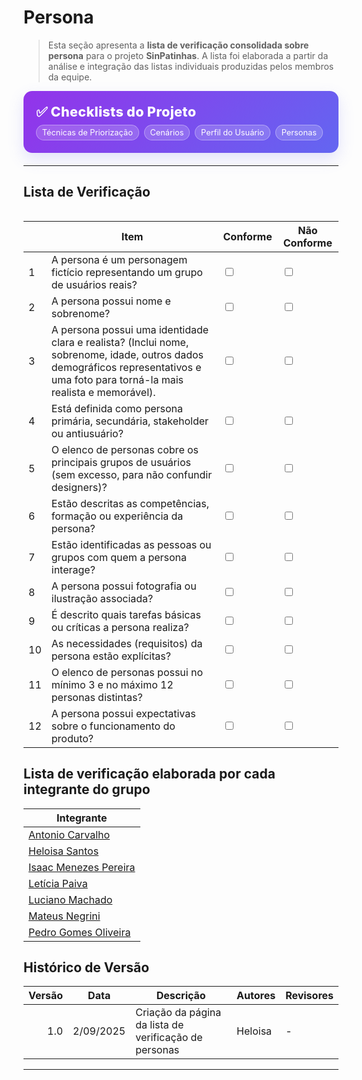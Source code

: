 # Persona

> Esta seção apresenta a **lista de verificação consolidada sobre persona** para o projeto **SinPatinhas**. A lista foi elaborada a partir da análise e integração das listas individuais produzidas pelos membros da equipe.

<div class="plan-hero">
  <div class="plan-hero__title">✅ Checklists do Projeto</div>
  <div class="plan-hero__chips">
    <a href="#/elicitacao/listas_verificacao/lista_tecnicas_priorizacao.md" class="chip">Técnicas de Priorização
    </a>
    <a href="#/elicitacao/listas_verificacao/lista_cenarios.md" class="chip">
         Cenários
    </a>
    <a href="#/elicitacao/listas_verificacao/lista_verificacao_perfil_usuario.md" class="chip">
         Perfil do Usuário
    </a>
    <a href="#/elicitacao/listas_verificacao/lista_personas.md" class="chip">
        Personas
    </a>

  </div>
</div>

---

## Lista de Verificação

<div class="plan-grid">


</div>

<table>
    <thead>
        <tr>
            <th></th>
            <th>Item</th>
            <th>Conforme</th>
            <th>Não Conforme</th>
        </tr>
    </thead>
    <tbody>
    <tr>
      <td>1</td>
      <td>A persona é um personagem fictício representando um grupo de usuários reais?</td>
      <td><input type="checkbox" name="conforme1"></td>
      <td><input type="checkbox" name="nao_conforme1"></td>
    </tr>
    <tr>
      <td>2</td>
      <td>A persona possui nome e sobrenome?</td>
      <td><input type="checkbox" name="conforme2"></td>
      <td><input type="checkbox" name="nao_conforme2"></td>
    </tr>
    <tr>
      <td>3</td>
      <td>A persona possui uma identidade clara e realista? (Inclui nome, sobrenome, idade, outros dados demográficos representativos e uma foto para torná-la mais realista e memorável).</td>
      <td><input type="checkbox" name="conforme3"></td>
      <td><input type="checkbox" name="nao_conforme3"></td>
    </tr>
    <tr>
      <td>4</td>
      <td>Está definida como persona primária, secundária, stakeholder ou antiusuário?</td>
      <td><input type="checkbox" name="conforme4"></td>
      <td><input type="checkbox" name="nao_conforme4"></td>
    </tr>
    <tr>
      <td>5</td>
      <td>O elenco de personas cobre os principais grupos de usuários (sem excesso, para não confundir designers)?</td>
      <td><input type="checkbox" name="conforme5"></td>
      <td><input type="checkbox" name="nao_conforme5"></td>
    </tr>
    <tr>
      <td>6</td>
      <td>Estão descritas as competências, formação ou experiência da persona?</td>
      <td><input type="checkbox" name="conforme6"></td>
      <td><input type="checkbox" name="nao_conforme6"></td>
    </tr>
    <tr>
      <td>7</td>
      <td>Estão identificadas as pessoas ou grupos com quem a persona interage?</td>
      <td><input type="checkbox" name="conforme7"></td>
      <td><input type="checkbox" name="nao_conforme7"></td>
    </tr>
    <tr>
      <td>8</td>
      <td>A persona possui fotografia ou ilustração associada?</td>
      <td><input type="checkbox" name="conforme8"></td>
      <td><input type="checkbox" name="nao_conforme8"></td>
    </tr>
    <tr>
      <td>9</td>
      <td>É descrito quais tarefas básicas ou críticas a persona realiza?</td>
      <td><input type="checkbox" name="conforme9"></td>
      <td><input type="checkbox" name="nao_conforme9"></td>
    </tr>
    <tr>
      <td>10</td>
      <td>As necessidades (requisitos) da persona estão explícitas?</td>
      <td><input type="checkbox" name="conforme10"></td>
      <td><input type="checkbox" name="nao_conforme10"></td>
    </tr>
    <tr>
      <td>11</td>
      <td>O elenco de personas possui no mínimo 3 e no máximo 12 personas distintas?</td>
      <td><input type="checkbox" name="conforme11"></td>
      <td><input type="checkbox" name="nao_conforme11"></td>
    </tr>
    <tr>
      <td>12</td>
      <td>A persona possui expectativas sobre o funcionamento do produto?</td>
      <td><input type="checkbox" name="conforme12"></td>
      <td><input type="checkbox" name="nao_conforme12"></td>
    </tr>
    </tbody>
</table>


## Lista de verificação elaborada por cada integrante do grupo

| Integrante |
|------------|
| [Antonio Carvalho]() |
| [Heloisa Santos](https://drive.google.com/file/d/1K0e3XNcUESht1RplX1DdndrmKwyfXzac/view?usp=sharing) |
| [Isaac Menezes Pereira]() |
| [Letícia Paiva](https://docs.google.com/document/d/1xuHtyHvEhJyAizGIzFZXCtbXIvSIoJQDutUVQx49VZ8/edit?tab=t.0) |
| [Luciano Machado]() |
| [Mateus Negrini]() |
| [Pedro Gomes Oliveira]() |

## Histórico de Versão

| Versão | Data       | Descrição                                   | Autores  | Revisores |
|-------:|------------|----------------------------------------------|----------|-----------|
| 1.0    | 2/09/2025 | Criação da página da lista de verificação de personas   | Heloisa  | -         |

---

<style>
:root{
  --sp-blue: #3766ae;      
  --sp-blue-600:#2f5a9b;
  --sp-blue-100:#e8f0fb;
  --muted: #475569;
  --bg-card: #ffffff;
  --ring: rgba(55,102,174,.25);
}

/* ====== Hero ====== */
.plan-hero{
  background: linear-gradient(135deg, #9333ea 0%, #6366f1 100%);
  border-radius: 14px;
  padding: 1.25rem 1.25rem;
  color: #fff;
  margin: .5rem 0 1.25rem;
  box-shadow: 0 10px 24px rgba(99,102,241,.18);
}
.plan-hero__title{
  font-size: 1.35rem;
  font-weight: 800;
  letter-spacing: .3px;
}
.plan-hero__chips{ margin-top: .5rem; display:flex; gap:.5rem; flex-wrap: wrap; }
.chip{
  font-size: .8rem;
  background: rgba(255,255,255,.18);
  border: 1px solid rgba(255,255,255,.35);
  padding: .25rem .55rem;
  border-radius: 999px;
  backdrop-filter: blur(2px);
}

/* ====== Grid ====== */
.plan-grid{
  display: grid;
  grid-template-columns: repeat(auto-fit, minmax(240px, 1fr));
  gap: 16px;
  align-items: stretch;
}

/* ====== Card ====== */
.card{
  display: block;
  text-decoration: none !important;
  background: var(--bg-card);
  border: 1px solid #e5e7eb;
  border-radius: 14px;
  padding: 16px 16px 14px;
  box-shadow: 0 2px 12px rgba(0,0,0,.04);
  transition: transform .2s ease, box-shadow .2s ease, border-color .2s ease;
  position: relative;
}
.card::before{
  content:"";
  position:absolute; inset:0;
  border-radius: 14px;
  padding:1px;
  background: linear-gradient(135deg, #8b5cf6 0%, #6366f1 100%);
  -webkit-mask: linear-gradient(#000 0 0) content-box, linear-gradient(#000 0 0);
  -webkit-mask-composite: xor; mask-composite: exclude;
  opacity:.0; transition: opacity .2s ease;
}
.card:hover{
  transform: translateY(-4px);
  box-shadow: 0 10px 22px rgba(0,0,0,.10);
  border-color: transparent;
}
.card:hover::before{ opacity: .9; }

.card__icon{
  width: 46px; height: 46px;
  border-radius: 12px;
  background: var(--sp-blue-100);
  display:grid; place-items:center;
  font-size: 1.35rem;
  margin-bottom: 10px;
  color: var(--sp-blue);
  box-shadow: inset 0 0 0 1px rgba(55,102,174,.12);
}
.card__title{
  font-weight: 700;
  font-size: 1.05rem;
  margin-bottom: 4px;
  color: #0f172a;
}
.card__desc{
  color: var(--muted);
  font-size: .95rem;
  line-height: 1.35;
}

.plan-hero__chips .chip {
  color: #fff !important; 
  text-decoration: none; 
}

.plan-hero__chips .chip:hover {
  background: rgba(255,255,255,.35); 
  color: #fff; 

</style>
